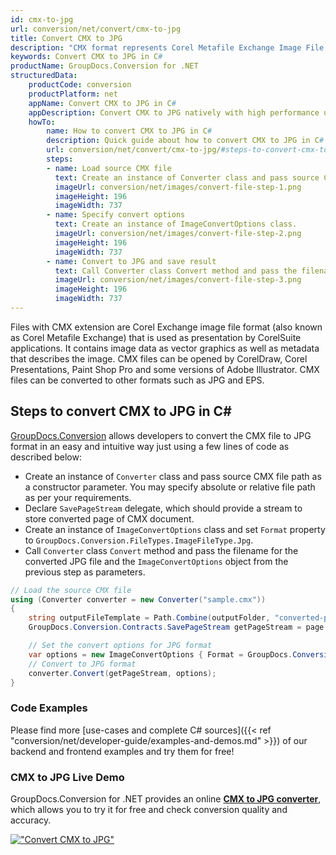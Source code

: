 ```yaml
---
id: cmx-to-jpg
url: conversion/net/convert/cmx-to-jpg
title: Convert CMX to JPG
description: "CMX format represents Corel Metafile Exchange Image File with .cmx extension. Learn how to convert CMX to JPG file programmatically in C# language using GroupDocs.Conversion for .NET library."
keywords: Convert CMX to JPG in C#
productName: GroupDocs.Conversion for .NET
structuredData:
    productCode: conversion
    productPlatform: net
    appName: Convert CMX to JPG in C#
    appDescription: Convert CMX to JPG natively with high performance using C# language and server side GroupDocs.Conversion for .NET APIs, without the use of any software like Microsoft or Open Office.
    howTo:
        name: How to convert CMX to JPG in C# 
        description: Quick guide about how to convert CMX to JPG in C# with high performance and accuracy.
        url: conversion/net/convert/cmx-to-jpg/#steps-to-convert-cmx-to-jpg-in-c
        steps:
        - name: Load source CMX file 
          text: Create an instance of Converter class and pass source CMX file path as a constructor parameter. You may specify absolute or relative file path as per your requirements. 
          imageUrl: conversion/net/images/convert-file-step-1.png
          imageHeight: 196
          imageWidth: 737
        - name: Specify convert options 
          text: Create an instance of ImageConvertOptions class.
          imageUrl: conversion/net/images/convert-file-step-2.png
          imageHeight: 196
          imageWidth: 737
        - name: Convert to JPG and save result 
          text: Call Converter class Convert method and pass the filename for the converted HTML file and the ImageConvertOptions object from the previous step as parameters.
          imageUrl: conversion/net/images/convert-file-step-3.png
          imageHeight: 196
          imageWidth: 737
---
```


Files with CMX extension are Corel Exchange image file format (also known as Corel Metafile Exchange) that is used as presentation by CorelSuite applications. It contains image data as vector graphics as well as metadata that describes the image. CMX files can be opened by CorelDraw, Corel Presentations, Paint Shop Pro and some versions of Adobe Illustrator. CMX files can be converted to other formats such as JPG and EPS.

## Steps to convert CMX to JPG in C#

[GroupDocs.Conversion](https://products.groupdocs.com/conversion/net) allows developers to convert the CMX file to JPG format in an easy and intuitive way just using a few lines of code as described below:

* Create an instance of `Converter` class and pass source CMX file path as a constructor parameter. You may specify absolute or relative file path as per your requirements. 
* Declare `SavePageStream` delegate, which should provide a stream to store converted page of CMX document.
* Create an instance of `ImageConvertOptions` class and set `Format` property to `GroupDocs.Conversion.FileTypes.ImageFileType.Jpg`.
* Call `Converter` class `Convert` method and pass the filename for the converted JPG file and the `ImageConvertOptions` object from the previous step as parameters.

```csharp
// Load the source CMX file
using (Converter converter = new Converter("sample.cmx"))
{
    string outputFileTemplate = Path.Combine(outputFolder, "converted-page-{0}.jpg");
    GroupDocs.Conversion.Contracts.SavePageStream getPageStream = page => new FileStream(string.Format(outputFileTemplate, page), FileMode.Create);

    // Set the convert options for JPG format
    var options = new ImageConvertOptions { Format = GroupDocs.Conversion.FileTypes.ImageFileType.Jpg };   
    // Convert to JPG format
    converter.Convert(getPageStream, options);
}
```

### Code Examples

Please find more [use-cases and complete C# sources]({{< ref "conversion/net/developer-guide/examples-and-demos.md" >}}) of our backend and frontend examples and try them for free!

### CMX to JPG Live Demo

GroupDocs.Conversion for .NET provides an online [**CMX to JPG converter**](https://products.groupdocs.app/conversion/cmx-to-jpg), which allows you to try it for free and check conversion quality and accuracy.

[!["Convert CMX to JPG"](conversion/net/images/convert-to-jpg/convert-cmx-to-jpg.png)](https://products.groupdocs.app/conversion/cmx-to-jpg)